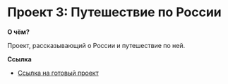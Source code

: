 # Проект 3: Путешествие по России

**О чём?**

Проект, рассказывающий о России и путешествие по ней.

**Ссылка**

* [Ссылка на готовый проект](https://svetlanka-end.github.io/russian-travel/index.html)

